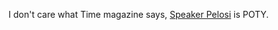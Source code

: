 I don't care what Time magazine says, <a href="http://scripting.com/images/2019/12/20/pelosiLetterToTrump.png">Speaker Pelosi</a> is POTY. 
